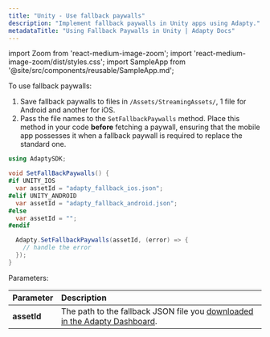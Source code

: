 ```yaml
---
title: "Unity - Use fallback paywalls"
description: "Implement fallback paywalls in Unity apps using Adapty."
metadataTitle: "Using Fallback Paywalls in Unity | Adapty Docs"
---
```


import Zoom from 'react-medium-image-zoom';
import 'react-medium-image-zoom/dist/styles.css';
import SampleApp from '@site/src/components/reusable/SampleApp.md'; 

To use fallback paywalls:

1. Save fallback paywalls to files in `/Assets/StreamingAssets/`, 1 file for Android and another for iOS.
2. Pass the file names to the `SetFallbackPaywalls` method. Place this method in your code **before** fetching a paywall, ensuring that the mobile app possesses it when a fallback paywall is required to replace the standard one.

```csharp showLineNumbers title="Unity"
using AdaptySDK;

void SetFallBackPaywalls() {
#if UNITY_IOS
  var assetId = "adapty_fallback_ios.json";
#elif UNITY_ANDROID
  var assetId = "adapty_fallback_android.json";
#else
  var assetId = "";
#endif

  Adapty.SetFallbackPaywalls(assetId, (error) => {
    // handle the error
  });
}
```

Parameters:

| Parameter   | Description                                                  |
| :---------- | :----------------------------------------------------------- |
| **assetId** | The path to the fallback JSON file you [downloaded in the Adapty Dashboard](https://dev-docs.adapty.io/docs/fallback-paywalls#download-fallback-paywalls-as-a-file-in-the-adapty-dashboard). |

<SampleApp />
